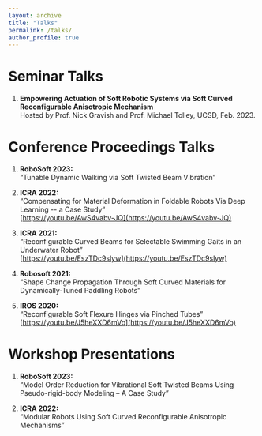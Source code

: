 ```yaml
---
layout: archive
title: "Talks"
permalink: /talks/
author_profile: true
---
```


Seminar Talks
======

1. **Empowering Actuation of Soft Robotic Systems via Soft Curved Reconfigurable Anisotropic Mechanism**  
   Hosted by Prof. Nick Gravish and Prof. Michael Tolley, UCSD, Feb. 2023.

Conference Proceedings Talks
======

1. **RoboSoft 2023:**  
   “Tunable Dynamic Walking via Soft Twisted Beam Vibration”

2. **ICRA 2022:**  
   “Compensating for Material Deformation in Foldable Robots Via Deep Learning -- a Case Study”  
   [https://youtu.be/AwS4vabv-JQ](https://youtu.be/AwS4vabv-JQ)

3. **ICRA 2021:**  
   “Reconfigurable Curved Beams for Selectable Swimming Gaits in an Underwater Robot”  
   [https://youtu.be/EszTDc9slyw](https://youtu.be/EszTDc9slyw)

4. **Robosoft 2021:**  
   “Shape Change Propagation Through Soft Curved Materials for Dynamically-Tuned Paddling Robots”

5. **IROS 2020:**  
   “Reconfigurable Soft Flexure Hinges via Pinched Tubes”  
   [https://youtu.be/J5heXXD6mVo](https://youtu.be/J5heXXD6mVo)

Workshop Presentations
======

1. **RoboSoft 2023:**  
   “Model Order Reduction for Vibrational Soft Twisted Beams Using Pseudo-rigid-body Modeling – A Case Study”

2. **ICRA 2022:**  
   “Modular Robots Using Soft Curved Reconfigurable Anisotropic Mechanisms”